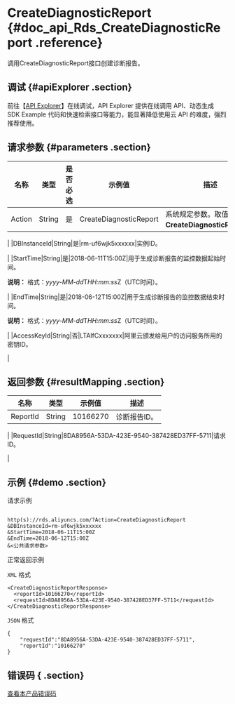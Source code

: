 # CreateDiagnosticReport {#doc_api_Rds_CreateDiagnosticReport .reference}

调用CreateDiagnosticReport接口创建诊断报告。

## 调试 {#apiExplorer .section}

前往【[API Explorer](https://api.aliyun.com/#product=Rds&api=CreateDiagnosticReport)】在线调试，API Explorer 提供在线调用 API、动态生成 SDK Example 代码和快速检索接口等能力，能显著降低使用云 API 的难度，强烈推荐使用。

## 请求参数 {#parameters .section}

|名称|类型|是否必选|示例值|描述|
|--|--|----|---|--|
|Action|String|是|CreateDiagnosticReport|系统规定参数。取值：**CreateDiagnosticReport**。

 |
|DBInstanceId|String|是|rm-uf6wjk5xxxxxx|实例ID。

 |
|StartTime|String|是|2018-06-11T15:00Z|用于生成诊断报告的监控数据起始时间。

 **说明：** 格式：*yyyy-MM-dd*T*HH:mm:ss*Z（UTC时间）。

 |
|EndTime|String|是|2018-06-12T15:00Z|用于生成诊断报告的监控数据结束时间。

 **说明：** 格式：*yyyy-MM-dd*T*HH:mm:ss*Z（UTC时间）。

 |
|AccessKeyId|String|否|LTAIfCxxxxxxx|阿里云颁发给用户的访问服务所用的密钥ID。

 |

## 返回参数 {#resultMapping .section}

|名称|类型|示例值|描述|
|--|--|---|--|
|ReportId|String|10166270|诊断报告ID。

 |
|RequestId|String|8DA8956A-53DA-423E-9540-387428ED37FF-5711|请求ID。

 |

## 示例 {#demo .section}

请求示例

``` {#request_demo}

http(s)://rds.aliyuncs.com/?Action=CreateDiagnosticReport
&DBInstanceId=rm-uf6wjk5xxxxxx
&StartTime=2018-06-11T15:00Z
&EndTime=2018-06-12T15:00Z
&<公共请求参数>

```

正常返回示例

`XML` 格式

``` {#xml_return_success_demo}
<CreateDiagnosticReportResponse>
  <reportId>10166270</reportId>
  <requestId>8DA8956A-53DA-423E-9540-387428ED37FF-5711</requestId>
</CreateDiagnosticReportResponse>

```

`JSON` 格式

``` {#json_return_success_demo}
{
	"requestId":"8DA8956A-53DA-423E-9540-387428ED37FF-5711",
	"reportId":"10166270"
}
```

## 错误码 { .section}

[查看本产品错误码](https://error-center.aliyun.com/status/product/Rds)

